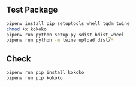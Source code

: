 ## Test Package

```bash
pipenv install pip setuptools whell tqdm twine
chmod +x kokoko
pipenv run python setup.py sdist bdist_wheel
pipenv run python -m twine upload dist/*
```

## Check

```bash
pipenv run pip install kokoko
pipenv run pip kokoko
```